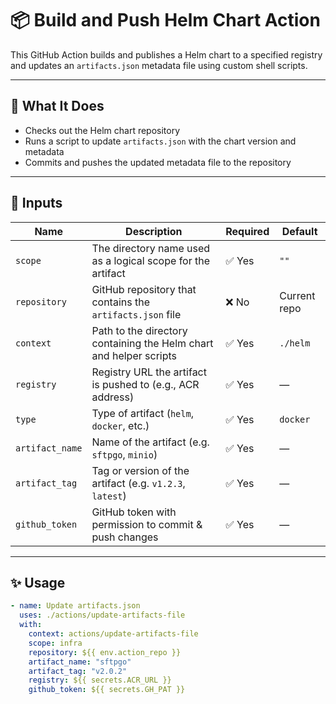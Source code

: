 # 📦 Build and Push Helm Chart Action

This GitHub Action builds and publishes a Helm chart to a specified registry and updates an `artifacts.json` metadata file using custom shell scripts. 

---

## 🚀 What It Does

- Checks out the Helm chart repository
- Runs a script to update `artifacts.json` with the chart version and metadata
- Commits and pushes the updated metadata file to the repository

---

## 🔧 Inputs

| Name             | Description                                                                 | Required | Default         |
|------------------|-----------------------------------------------------------------------------|----------|-----------------|
| `scope`          | The directory name used as a logical scope for the artifact                | ✅ Yes   | `""`            |
| `repository`     | GitHub repository that contains the `artifacts.json` file                  | ❌ No    | Current repo    |
| `context`        | Path to the directory containing the Helm chart and helper scripts         | ✅ Yes   | `./helm`        |
| `registry`       | Registry URL the artifact is pushed to (e.g., ACR address)                 | ✅ Yes   | —               |
| `type`           | Type of artifact (`helm`, `docker`, etc.)                                  | ✅ Yes   | `docker`        |
| `artifact_name`  | Name of the artifact (e.g. `sftpgo`, `minio`)                              | ✅ Yes   | —               |
| `artifact_tag`   | Tag or version of the artifact (e.g. `v1.2.3`, `latest`)                   | ✅ Yes   | —               |
| `github_token`   | GitHub token with permission to commit & push changes                      | ✅ Yes   | —               |

---

## ✨ Usage

```yaml
- name: Update artifacts.json
  uses: ./actions/update-artifacts-file
  with:
    context: actions/update-artifacts-file
    scope: infra
    repository: ${{ env.action_repo }}
    artifact_name: "sftpgo"
    artifact_tag: "v2.0.2"
    registry: ${{ secrets.ACR_URL }}
    github_token: ${{ secrets.GH_PAT }}
```

